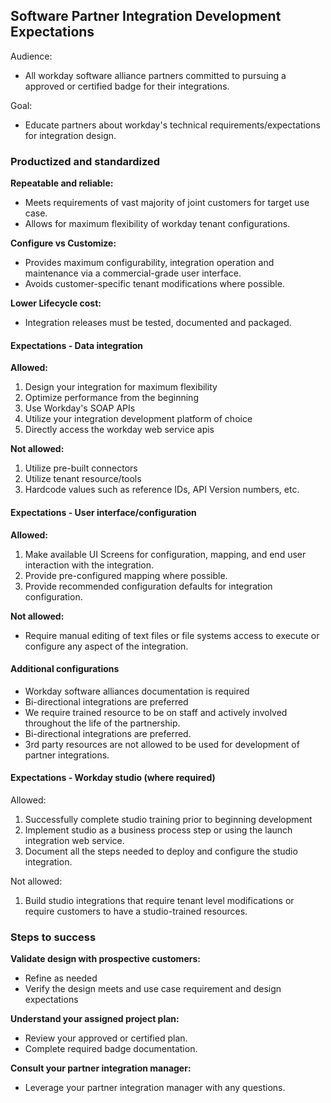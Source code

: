 ## Software Partner Integration Development Expectations

Audience:
- All workday software alliance partners committed to pursuing a approved or certified badge for their integrations.

Goal:
- Educate partners about workday's technical requirements/expectations for integration design.

### Productized and standardized

**Repeatable and reliable:**
- Meets requirements of vast majority of joint customers for target use case.
- Allows for maximum flexibility of workday tenant configurations.

**Configure vs Customize:** 
- Provides maximum configurability, integration operation and maintenance via a commercial-grade user interface.
- Avoids customer-specific tenant modifications where possible.

**Lower Lifecycle cost:**
- Integration releases must be tested, documented and packaged.

#### Expectations - Data integration

**Allowed:**
1. Design your integration for maximum flexibility
2. Optimize performance from the beginning
3. Use Workday's SOAP APIs
4. Utilize your integration development platform of choice
5. Directly access the workday web service apis

**Not allowed:**
1. Utilize pre-built connectors
2. Utilize tenant resource/tools
3. Hardcode values such as reference IDs, API Version numbers, etc.

#### Expectations - User interface/configuration

**Allowed:**
1. Make available UI Screens for configuration, mapping, and end user interaction with the integration.
2. Provide pre-configured mapping where possible.
3. Provide recommended configuration defaults for integration configuration.

**Not allowed:**
- Require manual editing of text files or file systems access to execute or configure any aspect of the integration.

#### Additional configurations

- Workday software alliances documentation is required
- Bi-directional integrations are preferred
- We require trained resource to be on staff and actively involved throughout the life of the partnership.
- Bi-directional integrations are preferred.
- 3rd party resources are not allowed to be used for development of partner integrations.

#### Expectations - Workday studio (where required)

Allowed:
1. Successfully complete studio training prior to beginning development
2. Implement studio as a business process step or using the launch integration web service.
3. Document all the steps needed to deploy and configure the studio integration.

Not allowed:
1. Build studio integrations that require tenant level modifications or require customers to have a studio-trained resources.


### Steps to success

**Validate design with prospective customers:**
- Refine as needed
- Verify the design meets and use case requirement and design expectations

**Understand your assigned project plan:**
- Review your approved or certified plan.
- Complete required badge documentation.

**Consult your partner integration manager:**
- Leverage your partner integration manager with any questions.